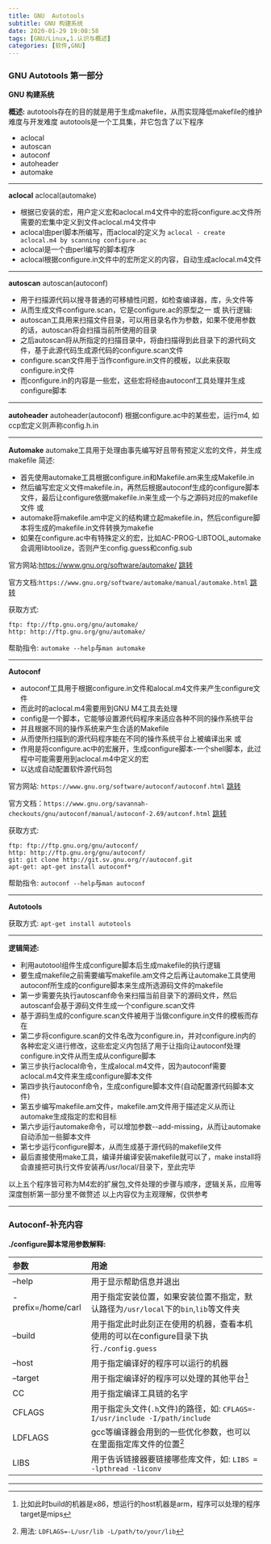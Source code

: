 ```yaml
---
title: GNU  Autotools
subtitle: GNU 构建系统
date: 2020-01-29 19:08:58
tags: [GNU/Linux,1.认识与概述]
categories: [软件,GNU]
---
```


### GNU Autotools 第一部分

**GNU 构建系统**

**概述:**
autotools存在的目的就是用于生成makefile，从而实现降低makefile的维护难度与开发难度
autotools是一个工具集，并它包含了以下程序
* aclocal
* autoscan
* autoconf
* autoheader
* automake

---

**aclocal**
aclocal(automake)
* 根据已安装的宏，用户定义宏和aclocal.m4文件中的宏将configure.ac文件所需要的宏集中定义到文件aclocal.m4文件中
* aclocal由perl脚本所编写，而aclocal的定义为 `aclocal - create aclocal.m4 by scanning configure.ac`
* aclocal是一个由perl编写的脚本程序
* aclocal根据configure.in文件中的宏所定义的内容，自动生成aclocal.m4文件


---

**autoscan**
autoscan(autoconf)
* 用于扫描源代码以搜寻普通的可移植性问题，如检查编译器，库，头文件等
* 从而生成文件configure.scan，它是configure.ac的原型之一
或
执行逻辑:
* autoscan工具用来扫描文件目录，可以用目录名作为参数，如果不使用参数的话，autoscan将会扫描当前所使用的目录
* 之后autoscan将从所指定的扫描目录中，将由扫描得到此目录下的源代码文件，基于此源代码生成源代码的configure.scan文件
* configure.scan文件用于当作configure.in文件的模板，以此来获取configure.in文件
* 而configure.in的内容是一些宏，这些宏将经由autoconf工具处理并生成configure脚本

---

**autoheader**
autoheader(autoconf)
根据configure.ac中的某些宏，运行m4,
如ccp宏定义则声称config.h.in

---

**Automake**
automake工具用于处理由事先编写好且带有预定义宏的文件，并生成makefile
简述:
* 首先使用automake工具根据configure.in和Makefile.am来生成Makefile.in
* 然后编写宏定义文件makefile.in，再然后根据autoconf生成的configure脚本文件，最后让configure依据makefile.in来生成一个与之源码对应的makefile文件
或
* automake将makefile.am中定义的结构建立起makefile.in，然后configure脚本将生成的makefile.in文件转换为makefie
* 如果在configure.ac中有特殊定义的宏，比如AC-PROG-LIBTOOL,automake会调用libtoolize，否则产生config.guess和config.sub

官方网站:https://www.gnu.org/software/automake/
[跳转](https://www.gnu.org/software/automake/)

官方文档:`https://www.gnu.org/software/automake/manual/automake.html`
[跳转](https://www.gnu.org/software/automake/manual/automake.html)

获取方式:
```
ftp: ftp://ftp.gnu.org/gnu/automake/ 
http: http://ftp.gnu.org/gnu/automake/ 
```
帮助指令: `automake --help`与`man automake`

---

**Autoconf**
* autoconf工具用于根据configure.in文件和alocal.m4文件来产生configure文件
* 而此时的aclocal.m4需要用到GNU M4工具去处理
* config是一个脚本，它能够设置源代码程序来适应各种不同的操作系统平台
* 并且根据不同的操作系统来产生合适的Makefile
* 从而使所扫描到的源代码程序能在不同的操作系统平台上被编译出来
或
* 作用是将configure.ac中的宏展开，生成configure脚本-一个shell脚本，此过程中可能需要用到aclocal.m4中定义的宏
* 以达成自动配置软件源代码包

官方网站: `https://www.gnu.org/software/autoconf/autoconf.html`
[跳转](https://www.gnu.org/software/autoconf/autoconf.html)

官方文档：`https://www.gnu.org/savannah-checkouts/gnu/autoconf/manual/autoconf-2.69/autconf.html`
[跳转](https://www.gnu.org/savannah-checkouts/gnu/autoconf/manual/autoconf-2.69/autoconf.html)

获取方式: 
```
ftp: ftp://ftp.gnu.org/gnu/autoconf/
http: http://ftp.gnu.org/gnu/autoconf/
git: git clone http://git.sv.gnu.org/r/autoconf.git
apt-get: apt-get install autoconf*
```
帮助指令: `autoconf --help`与`man autoconf`

---

**Autotools**

获取方式:
`apt-get install autotools`

---

**逻辑简述:**
* 利用autotool组件生成configure脚本后生成makefile的执行逻辑
* 要生成makefile之前需要编写makefile.am文件之后再让automake工具使用autoconf所生成的configure脚本来生成所选源码文件的makefile
* 第一步需要先执行autoscanf命令来扫描当前目录下的源码文件，然后autoscanf会基于源码文件生成一个configure.scan文件
* 基于源码生成的configure.scan文件被用于当做configure.in文件的模板而存在
* 第二步将configure.scan的文件名改为configure.in，并对configure.in内的各种宏定义进行修改，这些宏定义内包括了用于让指向让autoconf处理configure.in文件从而生成从configure脚本
* 第三步执行aclocal命令，生成alocal.m4文件，因为autoconf需要aclocal.m4文件来生成configure脚本文件
* 第四步执行autoconf命令，生成configure脚本文件(自动配置源代码脚本文件)
* 第五步编写makefile.am文件，makefile.am文件用于描述定义从而让automake生成指定的宏和目标
* 第六步运行automake命令，可以增加参数--add-missing，从而让automake自动添加一些脚本文件
* 第七步运行configure脚本，从而生成基于源代码的makefile文件
* 最后直接使用make工具，编译并编译安装makefile就可以了，make install将会直接把可执行文件安装再/usr/local/目录下，至此完毕


以上五个程序皆可称为M4宏的扩展包,文件处理的步骤与顺序，逻辑关系，应用等深度刨析第一部分里不做赘述
以上内容仅为主观理解，仅供参考

---

### Autoconf-补充内容

**./configure脚本常用参数解释:**

|参数|用途|
|:---|:---|
|–help|用于显示帮助信息并退出|
|-prefix=/home/carl|用于指定安装位置，如果安装位置不指定，默认路径为`/usr/local`下的`bin`,`lib`等文件夹|
|–build|用于指定此时此刻正在使用的机器，查看本机使用的可以在configure目录下执行`./config.guess`|
|–host|用于指定编译好的程序可以运行的机器|
|–target|用于指定编译好的程序可以处理的其他平台[^1]|
|CC|用于指定编译工具链的名字|
|CFLAGS|用于指定头文件(`.h`文件)的路径，如: `CFLAGS=-I/usr/include -I/path/include`|
|LDFLAGS|gcc等编译器会用到的一些优化参数，也可以在里面指定库文件的位置[^2]|
|LIBS|用于告诉链接器要链接哪些库文件，如: `LIBS = -lpthread -liconv`|

[^1]:比如此时build的机器是x86，想运行的host机器是arm，程序可以处理的程序target是mips
[^2]:用法: `LDFLAGS=-L/usr/lib -L/path/to/your/lib`

---


